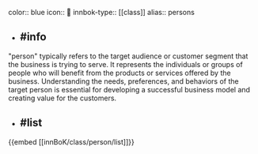 color:: blue
icon:: 👤
innbok-type:: [[class]]
alias:: persons

- ## #info 
"person" typically refers to the target audience or customer segment that the business is trying to serve. It represents the individuals or groups of people who will benefit from the products or services offered by the business. Understanding the needs, preferences, and behaviors of the target person is essential for developing a successful business model and creating value for the customers.
- ## #list 
{{embed [[innBoK/class/person/list]]}}


